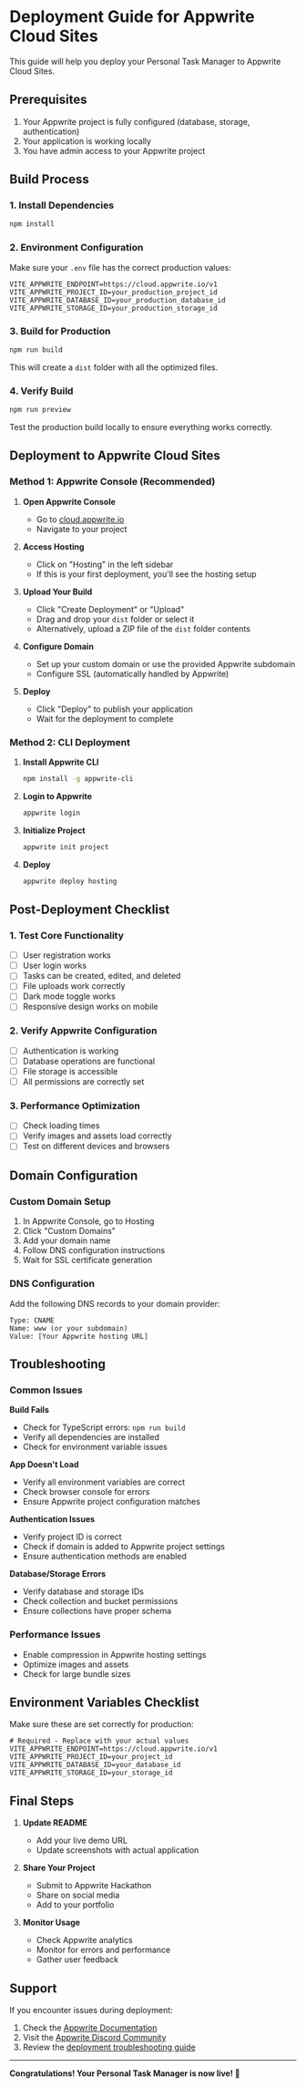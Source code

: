 # Deployment Guide for Appwrite Cloud Sites

This guide will help you deploy your Personal Task Manager to Appwrite Cloud Sites.

## Prerequisites

1. Your Appwrite project is fully configured (database, storage, authentication)
2. Your application is working locally
3. You have admin access to your Appwrite project

## Build Process

### 1. Install Dependencies
```bash
npm install
```

### 2. Environment Configuration
Make sure your `.env` file has the correct production values:

```env
VITE_APPWRITE_ENDPOINT=https://cloud.appwrite.io/v1
VITE_APPWRITE_PROJECT_ID=your_production_project_id
VITE_APPWRITE_DATABASE_ID=your_production_database_id
VITE_APPWRITE_STORAGE_ID=your_production_storage_id
```

### 3. Build for Production
```bash
npm run build
```

This will create a `dist` folder with all the optimized files.

### 4. Verify Build
```bash
npm run preview
```

Test the production build locally to ensure everything works correctly.

## Deployment to Appwrite Cloud Sites

### Method 1: Appwrite Console (Recommended)

1. **Open Appwrite Console**
   - Go to [cloud.appwrite.io](https://cloud.appwrite.io)
   - Navigate to your project

2. **Access Hosting**
   - Click on "Hosting" in the left sidebar
   - If this is your first deployment, you'll see the hosting setup

3. **Upload Your Build**
   - Click "Create Deployment" or "Upload"
   - Drag and drop your `dist` folder or select it
   - Alternatively, upload a ZIP file of the `dist` folder contents

4. **Configure Domain**
   - Set up your custom domain or use the provided Appwrite subdomain
   - Configure SSL (automatically handled by Appwrite)

5. **Deploy**
   - Click "Deploy" to publish your application
   - Wait for the deployment to complete

### Method 2: CLI Deployment

1. **Install Appwrite CLI**
   ```bash
   npm install -g appwrite-cli
   ```

2. **Login to Appwrite**
   ```bash
   appwrite login
   ```

3. **Initialize Project**
   ```bash
   appwrite init project
   ```

4. **Deploy**
   ```bash
   appwrite deploy hosting
   ```

## Post-Deployment Checklist

### 1. Test Core Functionality
- [ ] User registration works
- [ ] User login works
- [ ] Tasks can be created, edited, and deleted
- [ ] File uploads work correctly
- [ ] Dark mode toggle works
- [ ] Responsive design works on mobile

### 2. Verify Appwrite Configuration
- [ ] Authentication is working
- [ ] Database operations are functional
- [ ] File storage is accessible
- [ ] All permissions are correctly set

### 3. Performance Optimization
- [ ] Check loading times
- [ ] Verify images and assets load correctly
- [ ] Test on different devices and browsers

## Domain Configuration

### Custom Domain Setup
1. In Appwrite Console, go to Hosting
2. Click "Custom Domains"
3. Add your domain name
4. Follow DNS configuration instructions
5. Wait for SSL certificate generation

### DNS Configuration
Add the following DNS records to your domain provider:

```
Type: CNAME
Name: www (or your subdomain)
Value: [Your Appwrite hosting URL]
```

## Troubleshooting

### Common Issues

**Build Fails**
- Check for TypeScript errors: `npm run build`
- Verify all dependencies are installed
- Check for environment variable issues

**App Doesn't Load**
- Verify all environment variables are correct
- Check browser console for errors
- Ensure Appwrite project configuration matches

**Authentication Issues**
- Verify project ID is correct
- Check if domain is added to Appwrite project settings
- Ensure authentication methods are enabled

**Database/Storage Errors**
- Verify database and storage IDs
- Check collection and bucket permissions
- Ensure collections have proper schema

### Performance Issues
- Enable compression in Appwrite hosting settings
- Optimize images and assets
- Check for large bundle sizes

## Environment Variables Checklist

Make sure these are set correctly for production:

```env
# Required - Replace with your actual values
VITE_APPWRITE_ENDPOINT=https://cloud.appwrite.io/v1
VITE_APPWRITE_PROJECT_ID=your_project_id
VITE_APPWRITE_DATABASE_ID=your_database_id
VITE_APPWRITE_STORAGE_ID=your_storage_id
```

## Final Steps

1. **Update README**
   - Add your live demo URL
   - Update screenshots with actual application

2. **Share Your Project**
   - Submit to Appwrite Hackathon
   - Share on social media
   - Add to your portfolio

3. **Monitor Usage**
   - Check Appwrite analytics
   - Monitor for errors and performance
   - Gather user feedback

## Support

If you encounter issues during deployment:

1. Check the [Appwrite Documentation](https://appwrite.io/docs)
2. Visit the [Appwrite Discord Community](https://discord.gg/appwrite)
3. Review the [deployment troubleshooting guide](https://appwrite.io/docs/products/hosting/deployment)

---

**Congratulations! Your Personal Task Manager is now live! 🎉**